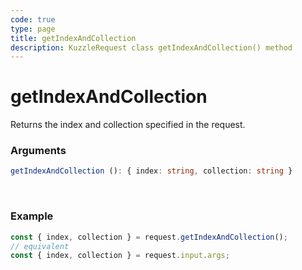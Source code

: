 ```yaml
---
code: true
type: page
title: getIndexAndCollection
description: KuzzleRequest class getIndexAndCollection() method
---
```


# getIndexAndCollection

<SinceBadge version="auto-version" />

Returns the index and collection specified in the request.

### Arguments

```ts
getIndexAndCollection (): { index: string, collection: string }
```

</br>

### Example

```ts
const { index, collection } = request.getIndexAndCollection();
// equivalent
const { index, collection } = request.input.args;
```
